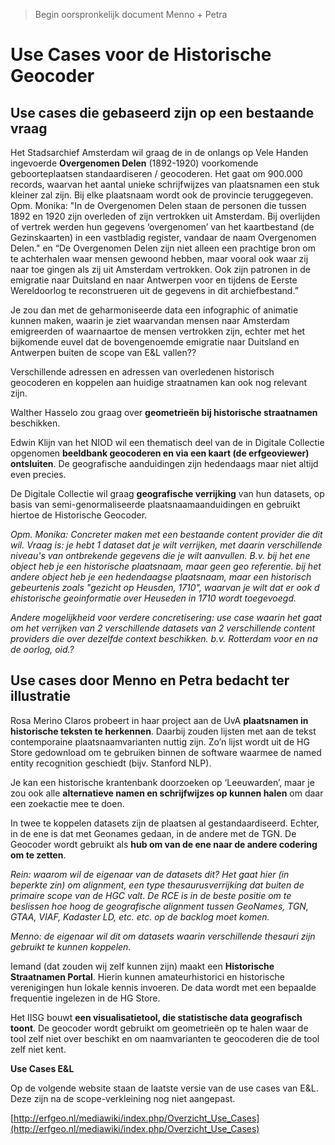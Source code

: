 > Begin oorspronkelijk document Menno + Petra

# Use Cases voor de Historische Geocoder

## Use cases die gebaseerd zijn op een bestaande vraag

Het Stadsarchief Amsterdam wil graag de in de onlangs op Vele Handen ingevoerde **Overgenomen Delen** (1892-1920) voorkomende geboorteplaatsen standaardiseren / geocoderen. Het gaat om 900.000 records, waarvan het aantal unieke schrijfwijzes  van plaatsnamen een stuk kleiner zal zijn. Bij elke plaatsnaam wordt ook de provincie teruggegeven.
Opm. Monika: "In de Overgenomen Delen staan de personen die tussen 1892 en 1920 zijn overleden of zijn vertrokken uit Amsterdam. Bij overlijden of vertrek werden hun gegevens ‘overgenomen’ van het kaartbestand (de Gezinskaarten) in een vastbladig register, vandaar de naam Overgenomen Delen." en “De Overgenomen Delen zijn niet alleen een prachtige bron om te achterhalen waar mensen gewoond hebben, maar vooral ook waar zij naar toe gingen als zij uit Amsterdam vertrokken. Ook zijn patronen in de emigratie naar Duitsland en naar Antwerpen voor en tijdens de Eerste Wereldoorlog te reconstrueren uit de gegevens in dit archiefbestand.”

Je zou dan met de geharmoniseerde data een infographic of animatie kunnen maken, waarin je ziet waarvandan mensen naar Amsterdam emigreerden of waarnaartoe de mensen vertrokken zijn, echter met het bijkomende euvel dat de bovengenoemde emigratie naar Duitsland en Antwerpen buiten de scope van E&L vallen??

Verschillende adressen en adressen van overledenen historisch geocoderen en koppelen aan huidige straatnamen kan ook nog relevant zijn.

Walther Hasselo zou graag over __geometrieën bij historische straatnamen__ beschikken.

Edwin Klijn van het NIOD wil een thematisch deel van de in Digitale Collectie opgenomen __beeldbank geocoderen en via een kaart (de erfgeoviewer) ontsluiten__. De geografische aanduidingen zijn hedendaags maar niet altijd even precies.

De Digitale Collectie wil graag __geografische verrijking__ van hun datasets, op basis van semi-genormaliseerde plaatsnaamaanduidingen en gebruikt hiertoe de Historische Geocoder.

*Opm. Monika: Concreter maken met een bestaande content provider die dit wil. Vraag is: je hebt 1 dataset dat je wilt verrijken, met daarin verschillende niveau's van ontbrekende gegevens die je wilt aanvullen. B.v. bij het ene object heb je een historische plaatsnaam, maar geen geo referentie. bij het andere object heb je een hedendaagse plaatsnaam, maar een historisch gebeurtenis zoals "gezicht op Heusden, 1710", waarvan je wilt dat er ook d ehistorische geoinformatie over Heuseden in 1710 wordt toegevoegd.*

*Andere mogelijkheid voor verdere concretisering: use case waarin het gaat om het verrijken van 2 verschillende datasets van 2 verschillende content providers die over dezelfde context beschikken. b.v. Rotterdam voor en na de oorlog, oid.?*

## Use cases door Menno en Petra bedacht ter illustratie

Rosa Merino Claros probeert in haar project aan de UvA **plaatsnamen in historische teksten te herkennen**. Daarbij zouden lijsten met aan de tekst contemporaine plaatsnaamvarianten nuttig zijn. Zo’n lijst wordt uit de HG Store gedownload om te gebruiken binnen de software waarmee de named entity recognition geschiedt (bijv. Stanford NLP).

Je kan een historische krantenbank doorzoeken op ‘Leeuwarden’, maar je zou ook alle **alternatieve namen en schrijfwijzes op kunnen halen** om daar een zoekactie mee te doen.

In twee te koppelen datasets zijn de plaatsen al gestandaardiseerd. Echter, in de ene is dat met Geonames gedaan, in de andere met de TGN. De Geocoder wordt gebruikt als **hub om van de ene naar de andere codering om te zetten**.

*Rein: waarom wil de eigenaar van de datasets dit? Het gaat hier (in beperkte zin) om alignment, een type thesaurusverrijking dat buiten de primaire scope van de HGC valt. De RCE is in de beste positie om te beslissen hoe hoog de geografische alignment tussen GeoNames, TGN, GTAA, VIAF, Kadaster LD, etc. etc. op de backlog moet komen.*

*Menno: de eigenaar wil dit om datasets waarin verschillende thesauri zijn gebruikt te kunnen koppelen.*

Iemand (dat zouden wij zelf kunnen zijn) maakt een **Historische Straatnamen Portal**. Hierin kunnen amateurhistorici en historische verenigingen hun lokale kennis invoeren. De data wordt met een bepaalde frequentie ingelezen in de HG Store.

Het IISG bouwt **een visualisatietool, die statistische data geografisch toont**. De geocoder wordt gebruikt om geometrieën op te halen waar de tool zelf niet over beschikt en om naamvarianten te geocoderen die de tool zelf niet kent.

**Use Cases E&L**

Op de volgende website staan de laatste versie van de use cases van E&L. Deze zijn na de scope-verkleining nog niet aangepast.

[http://erfgeo.nl/mediawiki/index.php/Overzicht_Use_Cases](http://erfgeo.nl/mediawiki/index.php/Overzicht_Use_Cases)




